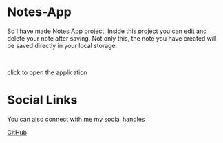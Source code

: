 # Notes-App
<p>So I have made Notes App project. Inside this project  you can edit and delete your note after saving. Not only this, the note you have created will be saved directly in your local storage.</p>
<br>
<p href="https://jn99vtkzwjozf5epvj7dfq.on.drv.tw/www.Notes-Application.com/Index.html">click to open the application</p>
<h1>Social Links</h1>
<p>You can also connect with me my social handles</p>
<a href="https://github.com/Sainitu">GitHub</a>

